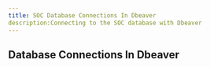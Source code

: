 ```yaml
---
title: SOC Database Connections In Dbeaver
description:Connecting to the SOC database with Dbeaver
---
```


## Database Connections In Dbeaver

